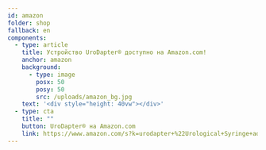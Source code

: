 ```yaml
---
id: amazon
folder: shop
fallback: en
components:
  - type: article
    title: Устройство UroDapter® доступно на Amazon.com!
    anchor: amazon
    background:
      - type: image
        posx: 50
        posy: 50
        src: /uploads/amazon_bg.jpg
    text: '<div style="height: 40vw"></div>'
  - type: cta
    title: ""
    button: UroDapter® на Amazon.com
    link: https://www.amazon.com/s?k=urodapter+%22Urological+Syringe+adapter%22
---
```

